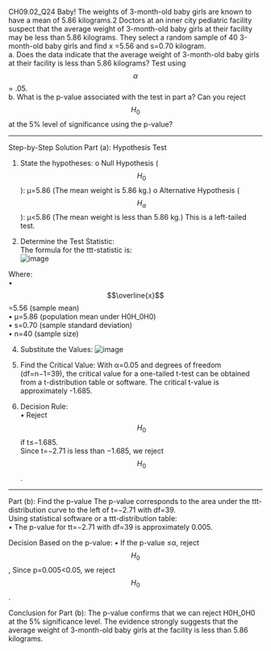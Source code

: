 CH09.02_Q24 
Baby! The weights of 3-month-old baby girls are known to have a mean of 5.86 kilograms.2 Doctors at an inner city pediatric facility suspect that the average weight of 3-month-old baby girls at their facility may be less than 5.86 kilograms. They select a random sample of 40 3-month-old baby girls and find x =5.56 and s=0.70 kilogram.  
a. Does the data indicate that the average weight of 3-month-old baby girls at their facility is less than 5.86 kilograms? Test using $$\alpha$$ = .05.  
b. What is the p-value associated with the test in part a? Can you reject $$H_0$$ at the 5% level of significance using the p-value?  

---
Step-by-Step Solution
Part (a): Hypothesis Test

1.	State the hypotheses:
o	Null Hypothesis ($$H_0$$): μ=5.86 (The mean weight is 5.86 kg.)
o	Alternative Hypothesis ($$H_a$$): μ<5.86 (The mean weight is less than 5.86 kg.)
This is a left-tailed test.

2. Determine the Test Statistic:  
The formula for the ttt-statistic is:  
![image](https://github.com/user-attachments/assets/6a69cd41-da05-4575-a4fc-a2ec7c24adf1)
 
Where:  
•	$$\overline{x}$$=5.56 (sample mean)  
•	μ=5.86 (population mean under H0H_0H0)  
•	s=0.70 (sample standard deviation)  
•	n=40 (sample size)  

4. Substitute the Values: 
![image](https://github.com/user-attachments/assets/7e6479af-1fcf-415d-9e6f-4ba4f482545e)

5. Find the Critical Value:
With α=0.05 and degrees of freedom (df=n−1=39), the critical value for a one-tailed t-test can be obtained from a t-distribution table or software. The critical t-value is approximately -1.685.

6. Decision Rule:  
•	Reject $$H_0$$ if t≤−1.685.  
Since t=−2.71 is less than −1.685, we reject $$H_0$$.

---
Part (b): Find the p-value
The p-value corresponds to the area under the ttt-distribution curve to the left of t=−2.71 with df=39.  
Using statistical software or a ttt-distribution table:  
•	The p-value for tt=−2.71 with df=39 is approximately 0.005. 

Decision Based on the p-value:
•	If the p-value ≤α, reject $$H_0$$ , Since p=0.005<0.05, we reject $$H_0$$.

Conclusion for Part (b):
The p-value confirms that we can reject H0H_0H0 at the 5% significance level. The evidence strongly suggests that the average weight of 3-month-old baby girls at the facility is less than 5.86 kilograms.
